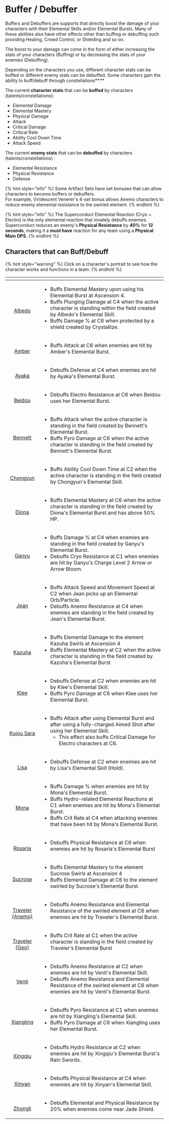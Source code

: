 # Buffer / Debuffer

Buffers and Debuffers are supports that directly boost the damage of your characters with their Elemental Skills and/or Elemental Bursts. Many of these abilities also have other effects other than buffing or debuffing such providing Healing, Crowd Control, or Shielding and so on.

The boost to your damage can come in the form of either increasing the stats of your characters \(Buffing\) or by decreasing the stats of your enemies \(Debuffing\). 

Depending on the characters you use, different character stats can be buffed or different enemy stats can be debuffed. Some characters gain the ability to buff/debuff through constellations**.**

The current **character stats** that can be **buffed** by characters \(talents/constellations\):

* Elemental Damage
* Elemental Mastery
* Physical Damage
* Attack
* Critical Damage
* Critical Rate
* Ability Cool Down Time
* Attack Speed

The current **enemy stats** that can be **debuffed** by characters \(talents/constellations\) :

* Elemental Resistance
* Physical Resistance
* Defense

{% hint style="info" %}
Some Artifact Sets have set bonuses that can allow characters to become buffers or debuffers.   
For example, Viridescent Venerer's 4-set bonus allows Anemo characters to reduce enemy elemental resistance to the swirled element.
{% endhint %}

{% hint style="info" %}
The Superconduct Elemental Reaction \(Cryo + Electro\) is the only elemental reaction that innately debuffs enemies. Superconduct reduces an enemy's **Physical Resistance** by **40%** for **12 seconds**, making it a **must have** reaction for any team using a **Physical Main DPS.**
{% endhint %}

## Characters that can Buff/Debuff <a id="list-of-burst-sub-dps-characters"></a>

{% hint style="warning" %}
Click on a character's portrait to see how the character works and functions in a team.
{% endhint %}

<table>
  <thead>
    <tr>
      <th style="text-align:center"></th>
      <th style="text-align:left"></th>
    </tr>
  </thead>
  <tbody>
    <tr>
      <td style="text-align:center">
        <p><a href="../../characters/geo/albedo.md"><img src="../../.gitbook/assets/ui_avataricon_albedo.png" alt/> </a>
        </p>
        <p><a href="../../characters/geo/albedo.md">Albedo</a>
        </p>
      </td>
      <td style="text-align:left">
        <ul>
          <li>Buffs Elemental Mastery upon using his Elemental Burst at Ascension 4.</li>
          <li>Buffs Plunging Damage at C4 when the active character is standing within
            the field created by Albedo&apos;s Elemental Skill.</li>
          <li>Buffs Damage % at C6 when protected by a shield created by Crystallize.</li>
        </ul>
      </td>
    </tr>
    <tr>
      <td style="text-align:center">
        <p><a href="../../characters/pyro/amber.md"><img src="../../.gitbook/assets/ui_avataricon_amber.png" alt/> </a>
        </p>
        <p><a href="../../characters/pyro/amber.md">Amber</a>
        </p>
      </td>
      <td style="text-align:left">
        <ul>
          <li>Buffs Attack at C6 when enemies are hit by Amber&apos;s Elemental Burst.</li>
        </ul>
      </td>
    </tr>
    <tr>
      <td style="text-align:center">
        <p><a href="../../characters/cryo/ayaka.md"><img src="../../.gitbook/assets/ui_avataricon_ayaka.png" alt/> </a>
        </p>
        <p><a href="../../characters/cryo/ayaka.md">Ayaka</a>
        </p>
      </td>
      <td style="text-align:left">
        <ul>
          <li>Debuffs Defense at C4 when enemies are hit by Ayaka&apos;s Elemental Burst.</li>
        </ul>
      </td>
    </tr>
    <tr>
      <td style="text-align:center">
        <p><a href="../../characters/electro/beidou.md"><img src="../../.gitbook/assets/ui_avataricon_beidou.png" alt/> </a>
        </p>
        <p><a href="../../characters/electro/beidou.md">Beidou</a>
        </p>
      </td>
      <td style="text-align:left">
        <ul>
          <li>Debuffs Electro Resistance at C6 when Beidou uses her Elemental Burst.</li>
        </ul>
      </td>
    </tr>
    <tr>
      <td style="text-align:center">
        <p><a href="../../characters/pyro/bennett.md"><img src="../../.gitbook/assets/ui_avataricon_bennett.png" alt/> </a>
        </p>
        <p><a href="../../characters/pyro/bennett.md">Bennett</a>
        </p>
      </td>
      <td style="text-align:left">
        <ul>
          <li>Buffs Attack when the active character is standing in the field created
            by Bennett&apos;s Elemental Burst.</li>
          <li>Buffs Pyro Damage at C6 when the active character is standing in the field
            created by Bennett&apos;s Elemental Burst.</li>
        </ul>
      </td>
    </tr>
    <tr>
      <td style="text-align:center">
        <p><a href="../../characters/cryo/chongyun.md"><img src="../../.gitbook/assets/ui_avataricon_chongyun.png" alt/> </a>
        </p>
        <p><a href="../../characters/cryo/chongyun.md">Chongyun</a>
        </p>
      </td>
      <td style="text-align:left">
        <ul>
          <li>Buffs Ability Cool Down Time at C2 when the active character is standing
            in the field created by Chongyun&apos;s Elemental Skill.</li>
        </ul>
      </td>
    </tr>
    <tr>
      <td style="text-align:center">
        <p><a href="../../characters/cryo/diona.md"><img src="../../.gitbook/assets/ui_avataricon_diona.png" alt/> </a>
        </p>
        <p><a href="../../characters/cryo/diona.md">Diona</a>
        </p>
      </td>
      <td style="text-align:left">
        <ul>
          <li>Buffs Elemental Mastery at C6 when the active character is standing in
            the field created by Diona&apos;s Elemental Burst and has above 50% HP.</li>
        </ul>
      </td>
    </tr>
    <tr>
      <td style="text-align:center">
        <p><a href="../../characters/cryo/ganyu.md"><img src="../../.gitbook/assets/ui_avataricon_ganyu.png" alt/> </a>
        </p>
        <p><a href="../../characters/cryo/ganyu.md">Ganyu</a>
        </p>
      </td>
      <td style="text-align:left">
        <ul>
          <li>Buffs Damage % at C4 when enemies are standing in the field created by
            Ganyu&apos;s Elemental Burst.</li>
          <li>Debuffs Cryo Resistance at C1 when enemies are hit by Ganyu&apos;s Charge
            Level 2 Arrow or Arrow Bloom.</li>
        </ul>
      </td>
    </tr>
    <tr>
      <td style="text-align:center">
        <p><a href="../../characters/anemo/jean.md"><img src="../../.gitbook/assets/ui_avataricon_jean.png" alt/> </a>
        </p>
        <p><a href="../../characters/anemo/jean.md">Jean</a>
        </p>
      </td>
      <td style="text-align:left">
        <ul>
          <li>Buffs Attack Speed and Movement Speed at C2 when Jean picks up an Elemental
            Orb/Particle.</li>
          <li>Debuffs Anemo Resistance at C4 when enemies are standing in the field
            created by Jean&apos;s Elemental Burst.</li>
        </ul>
      </td>
    </tr>
    <tr>
      <td style="text-align:center">
        <p><a href="../../characters/anemo/kazuha.md"><img src="../../.gitbook/assets/ui_avataricon_kazuha.png" alt/> </a>
        </p>
        <p><a href="../../characters/anemo/kazuha.md">Kazuha</a>
        </p>
      </td>
      <td style="text-align:left">
        <ul>
          <li>Buffs Elemental Damage to the element Kazuha Swirls at Ascension 4</li>
          <li>Buffs Elemental Mastery at C2 when the active character is standing in
            the field created by Kazuha&apos;s Elemental Burst</li>
        </ul>
      </td>
    </tr>
    <tr>
      <td style="text-align:center">
        <p><a href="../../characters/pyro/klee.md"><img src="../../.gitbook/assets/ui_avataricon_klee.png" alt/> </a>
        </p>
        <p><a href="../../characters/pyro/klee.md">Klee</a>
        </p>
      </td>
      <td style="text-align:left">
        <ul>
          <li>Debuffs Defense at C2 when enemies are hit by Klee&apos;s Elemental Skill.</li>
          <li>Buffs Pyro Damage at C6 when Klee uses her Elemental Burst.</li>
        </ul>
      </td>
    </tr>
    <tr>
      <td style="text-align:center">
        <p><a href="../../characters/electro/kujou-sara.md"><img src="../../.gitbook/assets/ui_avataricon_sara.png" alt/> </a>
        </p>
        <p><a href="../../characters/electro/kujou-sara.md">Kujou Sara</a>
        </p>
      </td>
      <td style="text-align:left">
        <ul>
          <li>Buffs Attack after using Elemental Burst and after using a fully-charged
            Aimed Shot after using her Elemental Skill.
            <ul>
              <li>This effect also buffs Critical Damage for Electro characters at C6.</li>
            </ul>
          </li>
        </ul>
      </td>
    </tr>
    <tr>
      <td style="text-align:center">
        <p><a href="../../characters/electro/lisa.md"><img src="../../.gitbook/assets/ui_avataricon_lisa.png" alt/> </a>
        </p>
        <p><a href="../../characters/electro/lisa.md">Lisa</a>
        </p>
      </td>
      <td style="text-align:left">
        <ul>
          <li>Debuffs Defense at C2 when enemies are hit by Lisa&apos;s Elemental Skill
            (Hold).</li>
        </ul>
      </td>
    </tr>
    <tr>
      <td style="text-align:center">
        <p><a href="../../characters/hydro/mona.md"><img src="../../.gitbook/assets/ui_avataricon_mona.png" alt/> </a>
        </p>
        <p><a href="../../characters/hydro/mona.md">Mona</a>
        </p>
      </td>
      <td style="text-align:left">
        <ul>
          <li>Buffs Damage % when enemies are hit by Mona&apos;s Elemental Burst.</li>
          <li>Buffs Hydro-related Elemental Reactions at C1 when enemies are hit by
            Mona&apos;s Elemental Burst.</li>
          <li>Buffs Crit Rate at C4 when attacking enemies that have been hit by Mona&apos;s
            Elemental Burst.</li>
        </ul>
      </td>
    </tr>
    <tr>
      <td style="text-align:center">
        <p><a href="../../characters/cryo/rosaria.md"><img src="../../.gitbook/assets/ui_avataricon_rosaria.png" alt/> </a>
        </p>
        <p><a href="../../characters/cryo/rosaria.md">Rosaria</a>
        </p>
      </td>
      <td style="text-align:left">
        <ul>
          <li>Debuffs Physical Resistance at C6 when enemies are hit by Rosaria&apos;s
            Elemental Burst</li>
        </ul>
      </td>
    </tr>
    <tr>
      <td style="text-align:center">
        <p><a href="../../characters/anemo/sucrose.md"><img src="../../.gitbook/assets/ui_avataricon_sucrose.png" alt/> </a>
        </p>
        <p><a href="../../characters/anemo/sucrose.md">Sucrose</a>
        </p>
      </td>
      <td style="text-align:left">
        <ul>
          <li>Buffs Elemental Mastery to the element Sucrose Swirls at Ascension 4</li>
          <li>Buffs Elemental Damage at C6 to the element swirled by Sucrose&apos;s
            Elemental Burst.</li>
        </ul>
      </td>
    </tr>
    <tr>
      <td style="text-align:center">
        <p><a href="../../characters/anemo/traveler-anemo.md"><img src="../../.gitbook/assets/ui_avataricon_lumine_anemo.png" alt/> </a>
        </p>
        <p><a href="../../characters/anemo/traveler-anemo.md">Traveler (Anemo)</a>
        </p>
      </td>
      <td style="text-align:left">
        <ul>
          <li>Debuffs Anemo Resistance and Elemental Resistance of the swirled element
            at C6 when enemies are hit by Traveler&apos;s Elemental Burst.</li>
        </ul>
      </td>
    </tr>
    <tr>
      <td style="text-align:center">
        <p><a href="../../characters/geo/traveler-geo.md"><img src="../../.gitbook/assets/ui_avataricon_aether_geo.png" alt/> </a>
        </p>
        <p><a href="../../characters/geo/traveler-geo.md">Traveler (Geo)</a>
        </p>
      </td>
      <td style="text-align:left">
        <ul>
          <li>Buffs Crit Rate at C1 when the active character is standing in the field
            created by Traveler&apos;s Elemental Burst</li>
        </ul>
      </td>
    </tr>
    <tr>
      <td style="text-align:center">
        <p><a href="../../characters/anemo/venti.md"><img src="../../.gitbook/assets/ui_avataricon_venti.png" alt/> </a>
        </p>
        <p><a href="../../characters/anemo/venti.md">Venti</a>
        </p>
      </td>
      <td style="text-align:left">
        <ul>
          <li>Debuffs Anemo Resistance at C2 when enemies are hit by Venti&apos;s Elemental
            Skill.</li>
          <li>Debuffs Anemo Resistance and Elemental Resistance of the swirled element
            at C6 when enemies are hit by Venti&apos;s Elemental Burst.</li>
        </ul>
      </td>
    </tr>
    <tr>
      <td style="text-align:center">
        <p><a href="../../characters/pyro/xiangling.md"><img src="../../.gitbook/assets/ui_avataricon_xiangling.png" alt/> </a>
        </p>
        <p><a href="../../characters/pyro/xiangling.md">Xiangling</a>
        </p>
      </td>
      <td style="text-align:left">
        <ul>
          <li>Debuffs Pyro Resistance at C1 when enemies are hit by Xiangling&apos;s
            Elemental Skill.</li>
          <li>Buffs Pyro Damage at C6 when Xiangling uses her Elemental Burst.</li>
        </ul>
      </td>
    </tr>
    <tr>
      <td style="text-align:center">
        <p><a href="../../characters/hydro/xingqiu.md"><img src="../../.gitbook/assets/ui_avataricon_xingqiu.png" alt/> </a>
        </p>
        <p><a href="../../characters/hydro/xingqiu.md">Xingqiu</a>
        </p>
      </td>
      <td style="text-align:left">
        <ul>
          <li>Debuffs Hydro Resistance at C2 when enemies are hit by Xingqiu&apos;s
            Elemental Burst&apos;s Rain Swords.</li>
        </ul>
      </td>
    </tr>
    <tr>
      <td style="text-align:center">
        <p><a href="../../characters/pyro/xinyan.md"><img src="../../.gitbook/assets/ui_avataricon_xinyan.png" alt/> </a>
        </p>
        <p><a href="../../characters/pyro/xinyan.md">Xinyan</a>
        </p>
      </td>
      <td style="text-align:left">
        <ul>
          <li>Debuffs Physical Resistance at C4 when enemies are hit by Xinyan&apos;s
            Elemental Skill.</li>
        </ul>
      </td>
    </tr>
    <tr>
      <td style="text-align:center">
        <p><a href="../../characters/geo/zhongli.md"><img src="../../.gitbook/assets/ui_avataricon_zhongli.png" alt/> </a>
        </p>
        <p><a href="../../characters/geo/zhongli.md">Zhongli</a>
        </p>
      </td>
      <td style="text-align:left">
        <ul>
          <li>Debuffs Elemental and Physical Resistance by 20% when enemies come near
            Jade Shield.</li>
        </ul>
      </td>
    </tr>
  </tbody>
</table>









